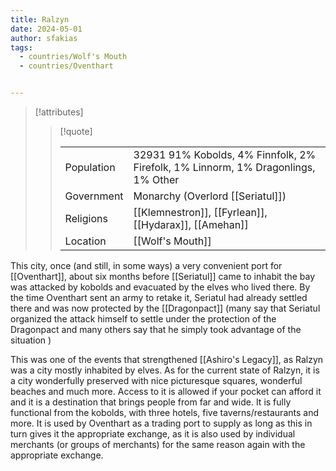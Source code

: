 ```yaml
---
title: Ralzyn
date: 2024-05-01
author: sfakias
tags:
  - countries/Wolf's Mouth
  - countries/Oventhart


---
```

> [!attributes]
> 
> > [!quote]
> >
> > | | |
> > | --- | --- |
> > | Population | 32931 91% Kobolds, 4% Finnfolk, 2% Firefolk, 1% Linnorm, 1% Dragonlings, 1% Other |
> > | Government | Monarchy (Overlord [[Seriatul]]) |
> > | Religions | [[Klemnestron]], [[Fyrlean]], [[Hydarax]], [[Amehan]] |
> > | Location | [[Wolf's Mouth]] |

This city, once (and still, in some ways) a very convenient port for [[Oventhart]], about six months before [[Seriatul]] came to inhabit the bay was attacked by kobolds and evacuated by the elves who lived there. By the time Oventhart sent an army to retake it, Seriatul had already settled there and was now protected by the [[Dragonpact]] (many say that Seriatul organized the attack himself to settle under the protection of the Dragonpact and many others say that he simply took advantage of the situation )

This was one of the events that strengthened [[Ashiro's Legacy]], as Ralzyn was a city mostly inhabited by elves. As for the current state of Ralzyn, it is a city wonderfully preserved with nice picturesque squares, wonderful beaches and much more. Access to it is allowed if your pocket can afford it and it is a destination that brings people from far and wide. It is fully functional from the kobolds, with three hotels, five taverns/restaurants and more. It is used by Oventhart as a trading port to supply as long as this in turn gives it the appropriate exchange, as it is also used by individual merchants (or groups of merchants) for the same reason again with the appropriate exchange.